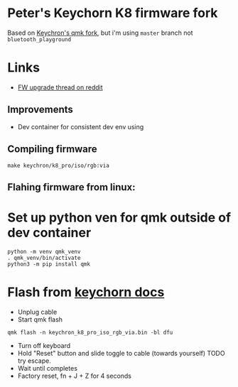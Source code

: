 # Peter's Keychorn K8 firmware fork

Based on [Keychron's qmk fork](https://github.com/Keychron/qmk_firmware/tree/bluetooth_playground/keyboards/keychron), but i'm using `master` branch not `bluetooth_playground`

# Links
  * [FW upgrade thread on reddit](https://www.reddit.com/r/Keychron/comments/11p5go9/how_do_upgrade_to_firmware/)
  



## Improvements
 * Dev container for consistent dev env using 
 
## Compiling firmware

`make keychron/k8_pro/iso/rgb:via`
 
## Flahing firmware from linux:
 
# Set up python ven for qmk outside of dev container
```
python -m venv qmk_venv
. qmk_venv/bin/activate
python3 -m pip install qmk
 ```
 
# Flash from [keychorn docs](https://www.keychron.com/blogs/archived/k8-pro-factory-reset-and-firmware-flash)
 - Unplug cable 
 - Start qmk flash 

 ```
 qmk flash -n keychron_k8_pro_iso_rgb_via.bin -bl dfu
 ```
 
  - Turn off keyboard  
  - Hold "Reset" button and slide toggle to cable (towards yourself) TODO try escape. 
  - Wait until completes
  - Factory reset, fn + J + Z for 4 seconds 
  
 